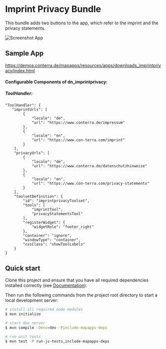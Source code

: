 # Imprint Privacy Bundle
This bundle adds two buttons to the app, which refer to the imprint and the privacy statements.

![Screenshot App](https://github.com/conterra/mapapps-imprint-privacy/blob/master/screenshot.JPG)

Sample App
------------------
https://demos.conterra.de/mapapps/resources/apps/downloads_imprintprivacy/index.html

#### Configurable Components of dn_imprintprivacy:

##### ToolHandler:
```
"ToolHandler": {
   "imprintUrls": [
        {
            "locale": "de",
            "url": "https://www.conterra.de/impressum"
        },
        {
            "locale": "en",
            "url": "https://www.con-terra.com/imprint"
        }
    ],
    "privacyUrls": [
        {
            "locale": "de",
            "url": "https://www.conterra.de/datenschutzhinweise"
        },
        {
            "locale": "en",
            "url": "https://www.con-terra.com/privacy-statements"
        }
    ],
    "toolsetDefinition": {
        "id": "imprintprivacyToolset",
        "tools": [
            "imprintTool",
            "privacyStatementsTool"
        ],
        "registerWidget": {
            "widgetRole": "footer_right"
        },
        "container": "ignore",
        "windowType": "container",
        "cssClass": "showToolLabels"
    }
}
```

## Quick start

Clone this project and ensure that you have all required dependencies installed correctly (see [Documentation](https://docs.conterra.de/en/mapapps/latest/developersguide/getting-started/set-up-development-environment.html)).

Then run the following commands from the project root directory to start a local development server:

```bash
# install all required node modules
$ mvn initialize

# start dev server
$ mvn compile -Denv=dev -Pinclude-mapapps-deps

# run unit tests
$ mvn test -P run-js-tests,include-mapapps-deps
```
